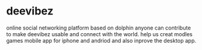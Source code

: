 # deevibez
online social networking platform based on dolphin
anyone can contribute to make deevibez usable and connect with the world.
help us creat modles games mobile app for iphone and andriod and also inprove the desktop app.
